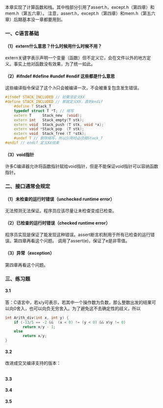本章实现了计算函数和栈。其中栈部分引用了assert.h，except.h（第四章）和mem.h（第五六章）。
注意，assert.h，except.h（第四章）和mem.h（第五六章）后期基本没一章都要用到。


### 一、C语言基础

#### （1）extern什么意思？什么时候用什么时候不用？
extern关键字表示声明一个变量（函数）但不定义它，会在文件以外的地方定义。事实上他对函数没有效果，为了统一如此。

#### （2）#ifndef #define #undef #endif 这些都是什么意思

这些编译指令保证了这个.h只会被编译一次，不会被重复包含发生错误。
```cpp
#ifndef STACK_INCLUDED // 如果没定义XX
#define STACK_INCLUDED // 那就定义XX，直到endif
	#define T Stack_T
	typedef struct T *T; // 缩写
	extern T     Stack_new  (void);
	extern int   Stack_empty(T stk);
	extern void  Stack_push (T stk, void *x);
	extern void *Stack_pop  (T stk);
	extern void  Stack_free (T *stk);
	#undef T // 删除缩写，所以引用时必须用Stack_T
#endif // endif 定义XX结束
```

#### （3）void指针
许多C编译器允许将函数指针赋给void指针，但是不能保证void指针可以容纳函数指针。


### 二、接口通常会规定

#### （1）未检查的运行时错误（unchecked runtime error）
无法预测无法保证。程序员应该尽量让未检查变成已检查。

#### （2）已检查的运行时错误（checked runtime error）
程序员实现是保证了能发现这种错误。assert断言机制用于所有已检查的运行错误。第四章再看这个问题。
调用了assert(e)，保证了e是非零值。

#### （3）异常（exception）
第四章再看这个问题。


### 三、练习题
#### 3.1
答：C语言中，若x/y可表示，若其中一个操作数为负数，那么整数出发的结果可以向0舍入，也可以向负无穷舍入。为了避免这不去确定性的歧义，所以
```cpp
int Arith_div(int x, int y) {
	if (-13/5 == -2 &&	(x < 0) != (y < 0) && x%y != 0)
		return x/y - 1;
	else
		return x/y;
}
```
#### 3.2
改进成交叉编译支持的版本：
```cpp

```

#### 3.3

#### 3.4

#### 3.5